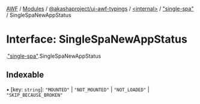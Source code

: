 [AWF](../README.md) / [Modules](../modules.md) / [@akashaproject/ui-awf-typings](../modules/akashaproject_ui_awf_typings.md) / [<internal\>](../modules/akashaproject_ui_awf_typings._internal_.md) / ["single-spa"](../modules/akashaproject_ui_awf_typings._internal_._single_spa_.md) / SingleSpaNewAppStatus

# Interface: SingleSpaNewAppStatus

[<internal>](../modules/akashaproject_ui_awf_typings._internal_.md).["single-spa"](../modules/akashaproject_ui_awf_typings._internal_._single_spa_.md).SingleSpaNewAppStatus

## Indexable

▪ [key: `string`]: ``"MOUNTED"`` \| ``"NOT_MOUNTED"`` \| ``"NOT_LOADED"`` \| ``"SKIP_BECAUSE_BROKEN"``
